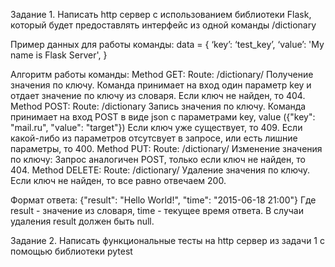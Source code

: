 Задание 1.
Написать http сервер с использованием библиотеки Flask, который будет предоставлять интерфейс из одной команды /dictionary

 Пример данных для работы команды:
   data = {
     ‘key’: ‘test_key’,
     ‘value’: 'My name is Flask Server',
   }

 Алгоритм работы команды:
   Method GET:
     Route: /dictionary/<key>
     Получение значения по ключу.
     Команда принимает на вход один параметр key и отдает значение по ключу из словаря.
     Если ключ не найден, то 404.
   Method POST:
     Route: /dictionary
     Запись значения по ключу.
     Команда принимает на вход POST в виде json с параметрами key, value ({"key": "mail.ru", "value": "target"})
     Если ключ уже существует, то 409. Если какой-либо из параметров отсутсвует в запросе, или есть лишние параметры, то 400.
   Method PUT:
     Route: /dictionary/<key>
     Изменение значения по ключу:
     Запрос аналогичен POST, только если ключ не найден, то 404.
   Method DELETE:
     Route: /dictionary/<key>
     Удаление значения по ключу.
     Если ключ не найден, то все равно отвечаем 200.


 Формат ответа:
   {"result": "Hello World!", "time": "2015-06-18 21:00"}
   Где result - значение из словаря, time - текущее время ответа.
   В случаи удаления result должен быть null.


Задание 2.
Написать функциональные тесты на http сервер из задачи 1 с помощью библиотеки pytest